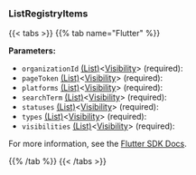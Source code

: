 ### ListRegistryItems

{{< tabs >}}
{{% tab name="Flutter" %}}

**Parameters:**

- `organizationId` [(List)](https://api.flutter.dev/flutter/dart-core/List-class.html)<[Visibility](https://flutter.viam.dev/viam_protos.app.app/Visibility-class.html)> (required):
- `pageToken` [(List)](https://api.flutter.dev/flutter/dart-core/List-class.html)<[Visibility](https://flutter.viam.dev/viam_protos.app.app/Visibility-class.html)> (required):
- `platforms` [(List)](https://api.flutter.dev/flutter/dart-core/List-class.html)<[Visibility](https://flutter.viam.dev/viam_protos.app.app/Visibility-class.html)> (required):
- `searchTerm` [(List)](https://api.flutter.dev/flutter/dart-core/List-class.html)<[Visibility](https://flutter.viam.dev/viam_protos.app.app/Visibility-class.html)> (required):
- `statuses` [(List)](https://api.flutter.dev/flutter/dart-core/List-class.html)<[Visibility](https://flutter.viam.dev/viam_protos.app.app/Visibility-class.html)> (required):
- `types` [(List)](https://api.flutter.dev/flutter/dart-core/List-class.html)<[Visibility](https://flutter.viam.dev/viam_protos.app.app/Visibility-class.html)> (required):
- `visibilities` [(List)](https://api.flutter.dev/flutter/dart-core/List-class.html)<[Visibility](https://flutter.viam.dev/viam_protos.app.app/Visibility-class.html)> (required):


For more information, see the [Flutter SDK Docs](https://flutter.viam.dev/viam_protos.app.app/AppServiceClient/listRegistryItems.html).

{{% /tab %}}
{{< /tabs >}}
